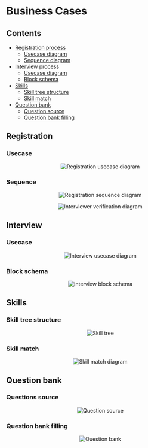 # Business Cases

## Contents

- [Registration process](#registration)
    - [Usecase diagram]()
    - [Sequence diagram]()
- [Interview process](#interview)
    - [Usecase diagram]()
    - [Block schema]()
- [Skills](#skills)
    - [Skill tree structure](#skill-tree-structure)
    - [Skill match](#skill-match)
- [Question bank](#question-bank)
    - [Question source](#questions-source)
    - [Question bank filling](#question-bank-filling)

## Registration
### Usecase
<p align="center">
  <img src="./imgs/user/registration_usecase.png" alt="Registration usecase diagram"/>
</p>

[//]: # (![Registration usecase diagram]&#40;/imgs/registration_usecase.png&#41;)
### Sequence
<p align="center">
  <img src="./imgs/user/registration_sequence.png" alt="Registration sequence diagram"/>
</p>

[//]: # (![Registration sequence diagram]&#40;/imgs/registration_sequence.png&#41;)
<p align="center">
  <img src="./imgs/interview/interviewer_verification_sequence.png" alt="Interviewer verification diagram"/>
</p>

[//]: # (![Interviewer verification diagram]&#40;/imgs/interviewer_verification_sequence.png&#41;)

## Interview
### Usecase
<p align="center">
  <img src="./imgs/interview/interview_usecase.png" alt="Interview usecase diagram"/>
</p>

[//]: # (![Interview usecase diagram]&#40;/imgs/interview_usecase.png&#41;)
### Block schema
<p align="center">
  <img src="./imgs/interview/interview_block_schema.png" alt="Interview block schema"/>
</p>

[//]: # (![Interview block schema]&#40;/imgs/interview_block_schema.png&#41;)
## Skills
### Skill tree structure
<p align="center">
  <img src="./imgs/skills/skill_tree.png" alt="Skill tree"/>
</p>

[//]: # (![Skill tree]&#40;/imgs/skill_tree.png&#41;)
### Skill match
<p align="center">
  <img src="./imgs/skills/skill_match.png" alt="Skill match diagram"/>
</p>

[//]: # (![Skill match diagram]&#40;/imgs/skill_match.png&#41;)

## Question bank
### Questions source
<p align="center">
  <img src="./imgs/interview/question_source.png" alt="Question source"/>
</p>

[//]: # (![Question source]&#40;/imgs/question_source.png&#41;)
### Question bank filling
<p align="center">
  <img src="./imgs/interview/question_bank_sequence.png" alt="Question bank"/>
</p>

[//]: # (![Question bank]&#40;/imgs/question_bank_sequence.png&#41;)
